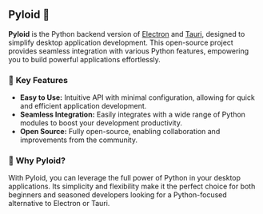 ## Pyloid 👋

**Pyloid** is the Python backend version of [Electron](https://www.electronjs.org/) and [Tauri](https://tauri.app/), designed to simplify desktop application development. This open-source project provides seamless integration with various Python features, empowering you to build powerful applications effortlessly.

### 🌟 **Key Features**
- **Easy to Use:** Intuitive API with minimal configuration, allowing for quick and efficient application development.
- **Seamless Integration:** Easily integrates with a wide range of Python modules to boost your development productivity.
- **Open Source:** Fully open-source, enabling collaboration and improvements from the community.

### 🚀 **Why Pyloid?**
With Pyloid, you can leverage the full power of Python in your desktop applications. Its simplicity and flexibility make it the perfect choice for both beginners and seasoned developers looking for a Python-focused alternative to Electron or Tauri.
